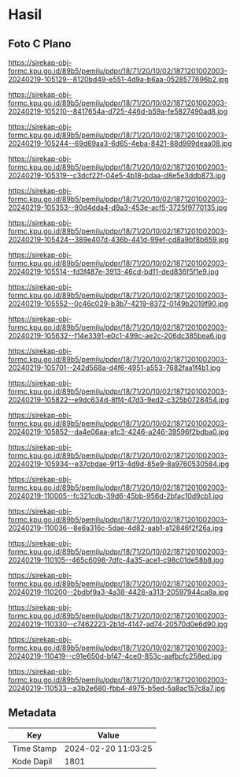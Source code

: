 # Hasil

## Foto C Plano

https://sirekap-obj-formc.kpu.go.id/89b5/pemilu/pdpr/18/71/20/10/02/1871201002003-20240219-105129--8120bd49-e551-4d9a-b6aa-0528577696b2.jpg

https://sirekap-obj-formc.kpu.go.id/89b5/pemilu/pdpr/18/71/20/10/02/1871201002003-20240219-105210--8417654a-d725-446d-b59a-fe5827490ad8.jpg

https://sirekap-obj-formc.kpu.go.id/89b5/pemilu/pdpr/18/71/20/10/02/1871201002003-20240219-105244--69d69aa3-6d65-4eba-8421-88d999deaa08.jpg

https://sirekap-obj-formc.kpu.go.id/89b5/pemilu/pdpr/18/71/20/10/02/1871201002003-20240219-105319--c3dcf22f-04e5-4b18-bdaa-d8e5e3ddb873.jpg

https://sirekap-obj-formc.kpu.go.id/89b5/pemilu/pdpr/18/71/20/10/02/1871201002003-20240219-105353--90d4dda4-d9a3-453e-acf5-3725f9770135.jpg

https://sirekap-obj-formc.kpu.go.id/89b5/pemilu/pdpr/18/71/20/10/02/1871201002003-20240219-105424--389e407d-436b-441d-99ef-cd8a9bf8b659.jpg

https://sirekap-obj-formc.kpu.go.id/89b5/pemilu/pdpr/18/71/20/10/02/1871201002003-20240219-105514--fd3f487e-3913-46cd-bd11-ded836f5f1e9.jpg

https://sirekap-obj-formc.kpu.go.id/89b5/pemilu/pdpr/18/71/20/10/02/1871201002003-20240219-105552--0c46c029-b3b7-4219-8372-0149b2019f90.jpg

https://sirekap-obj-formc.kpu.go.id/89b5/pemilu/pdpr/18/71/20/10/02/1871201002003-20240219-105632--f14e3391-e0c1-499c-ae2c-206dc385bea6.jpg

https://sirekap-obj-formc.kpu.go.id/89b5/pemilu/pdpr/18/71/20/10/02/1871201002003-20240219-105701--242d568a-d4f6-4951-a553-7682faa1f4b1.jpg

https://sirekap-obj-formc.kpu.go.id/89b5/pemilu/pdpr/18/71/20/10/02/1871201002003-20240219-105822--e9dc634d-8ff4-47d3-9ed2-c325b0728454.jpg

https://sirekap-obj-formc.kpu.go.id/89b5/pemilu/pdpr/18/71/20/10/02/1871201002003-20240219-105852--da4e06aa-afc3-4246-a246-39596f2bdba0.jpg

https://sirekap-obj-formc.kpu.go.id/89b5/pemilu/pdpr/18/71/20/10/02/1871201002003-20240219-105934--e37cbdae-9f13-4d9d-85e9-8a9760530584.jpg

https://sirekap-obj-formc.kpu.go.id/89b5/pemilu/pdpr/18/71/20/10/02/1871201002003-20240219-110005--fc321cdb-39d6-45bb-956d-2bfac10d9cb1.jpg

https://sirekap-obj-formc.kpu.go.id/89b5/pemilu/pdpr/18/71/20/10/02/1871201002003-20240219-110036--8e6a316c-5dae-4d82-aab1-a12846f2f26a.jpg

https://sirekap-obj-formc.kpu.go.id/89b5/pemilu/pdpr/18/71/20/10/02/1871201002003-20240219-110105--465c6098-7dfc-4a35-ace1-c98c01de58b8.jpg

https://sirekap-obj-formc.kpu.go.id/89b5/pemilu/pdpr/18/71/20/10/02/1871201002003-20240219-110200--2bdbf9a3-4a38-4428-a313-20597944ca8a.jpg

https://sirekap-obj-formc.kpu.go.id/89b5/pemilu/pdpr/18/71/20/10/02/1871201002003-20240219-110330--c7462223-2b1d-4147-ad74-20570d0e6d90.jpg

https://sirekap-obj-formc.kpu.go.id/89b5/pemilu/pdpr/18/71/20/10/02/1871201002003-20240219-110419--c91e650d-bf47-4ce0-853c-aafbcfc258ed.jpg

https://sirekap-obj-formc.kpu.go.id/89b5/pemilu/pdpr/18/71/20/10/02/1871201002003-20240219-110533--a3b2e680-fbb4-4975-b5ed-5a8ac157c8a7.jpg


## Metadata

| Key        | Value               |
| ---------- | ------------------- |
| Time Stamp | 2024-02-20 11:03:25 |
| Kode Dapil | 1801                |



